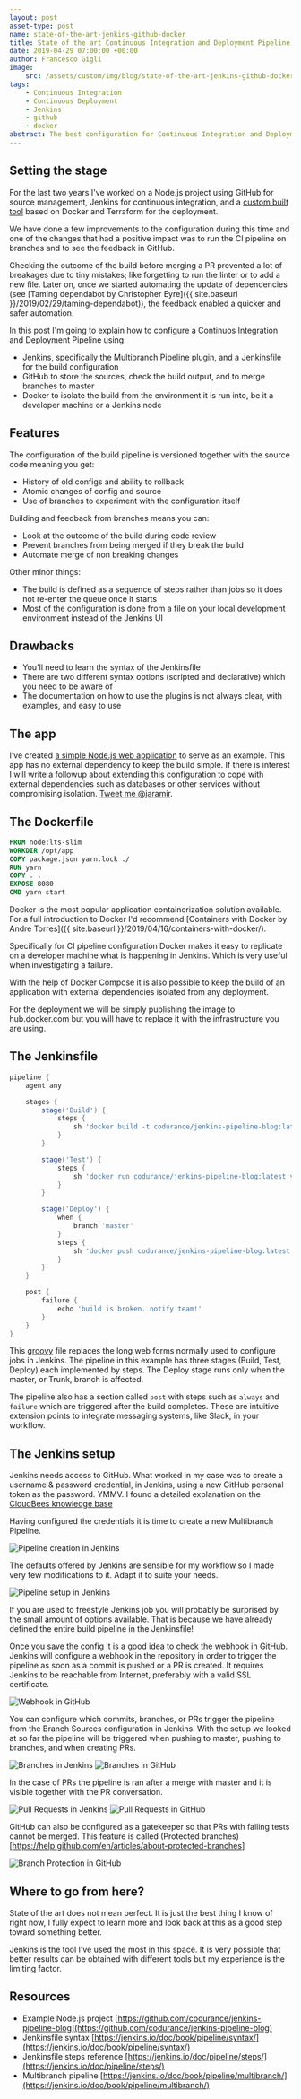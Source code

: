 ```yaml
---
layout: post
asset-type: post
name: state-of-the-art-jenkins-github-docker
title: State of the art Continuous Integration and Deployment Pipeline with Jenkins, GitHub, and Docker
date: 2019-04-29 07:00:00 +00:00
author: Francesco Gigli
image:
    src: /assets/custom/img/blog/state-of-the-art-jenkins-github-docker/jenkins_bg.jpg
tags:
    - Continuous Integration
    - Continuous Deployment
    - Jenkins
    - github
    - docker
abstract: The best configuration for Continuous Integration and Deployment that I have seen so far, explained in some details. 
---
```


## Setting the stage

For the last two years I've worked on a Node.js project using GitHub for source management, Jenkins for continuous integration, and a [custom built tool](https://mergermarket.github.io/cdflow/) based on Docker and Terraform for the deployment.

We have done a few improvements to the configuration during this time and one of the changes that had a positive impact was to run the CI pipeline on branches and to see the feedback in GitHub.

Checking the outcome of the build before merging a PR prevented a lot of breakages due to tiny mistakes; like forgetting to run the linter or to add a new file. Later on, once we started automating the update of dependencies (see [Taming dependabot by Christopher Eyre]({{ site.baseurl }}/2019/02/29/taming-dependabot)), the feedback enabled a quicker and safer automation.

In this post I'm going to explain how to configure a Continuos Integration and Deployment Pipeline using:

* Jenkins, specifically the Multibranch Pipeline plugin, and a Jenkinsfile for the build configuration
* GitHub to store the sources, check the build output, and to merge branches to master
* Docker to isolate the build from the environment it is run into, be it a developer machine or a Jenkins node

## Features

The configuration of the build pipeline is versioned together with the source code meaning you get:

* History of old configs and ability to rollback
* Atomic changes of config and source
* Use of branches to experiment with the configuration itself

Building and feedback from branches means you can:

* Look at the outcome of the build during code review
* Prevent branches from being merged if they break the build
* Automate merge of non breaking changes

Other minor things:

* The build is defined as a sequence of steps rather than jobs so it does not re-enter the queue once it starts
* Most of the configuration is done from a file on your local development environment instead of the Jenkins UI

## Drawbacks

* You'll need to learn the syntax of the Jenkinsfile
* There are two different syntax options (scripted and declarative) which you need to be aware of
* The documentation on how to use the plugins is not always clear, with examples, and easy to use

## The app

I’ve created [a simple Node.js web application](https://github.com/codurance/jenkins-pipeline-blog) to serve as an example. This app has no external dependency to keep the build simple. If there is interest I will write a followup about extending this configuration to cope with external dependencies such as databases or other services without compromising isolation. [Tweet me @jaramir](https://twitter.com/jaramir).

## The Dockerfile

``` dockerfile
FROM node:lts-slim
WORKDIR /opt/app
COPY package.json yarn.lock ./
RUN yarn
COPY . .
EXPOSE 8080
CMD yarn start
```

Docker is the most popular application containerization solution available. For a full introduction to Docker I'd recommend [Containers with Docker by Andre Torres]({{ site.baseurl }}/2019/04/16/containers-with-docker/).

Specifically for CI pipeline configuration Docker makes it easy to replicate on a developer machine what is happening in Jenkins. Which is very useful when investigating a failure.

With the help of Docker Compose it is also possible to keep the build of an application with external dependencies isolated from any deployment.

For the deployment we will be simply publishing the image to hub.docker.com but you will have to replace it with the infrastructure you are using.

## The Jenkinsfile

``` groovy
pipeline {
    agent any

    stages {
        stage('Build') {
            steps {
                sh 'docker build -t codurance/jenkins-pipeline-blog:latest .'
            }
        }

        stage('Test') {
            steps {
                sh 'docker run codurance/jenkins-pipeline-blog:latest yarn test'
            }
        }

        stage('Deploy') {
            when {
                branch 'master'
            }
            steps {
                sh 'docker push codurance/jenkins-pipeline-blog:latest'
            }
        }
    }

    post {
        failure {
            echo 'build is broken. notify team!'
        }
    }
}
```


This [groovy](http://groovy-lang.org/syntax.html) file replaces the long web forms normally used to configure jobs in Jenkins. The pipeline in this example has three stages (Build, Test, Deploy) each implemented by steps. The Deploy stage runs only when the master, or Trunk, branch is affected.

The pipeline also has a section called `post` with steps such as `always` and `failure` which are triggered after the build completes. These are intuitive extension points to integrate messaging systems, like Slack, in your workflow.

## The Jenkins setup

Jenkins needs access to GitHub. What worked in my case was to create a username & password credential, in Jenkins, using a new GitHub personal token as the password. YMMV. I found a detailed explanation on the [CloudBees knowledge base](https://support.cloudbees.com/hc/en-us/articles/224543927)

Having configured the credentials it is time to create a new Multibranch Pipeline.

![Pipeline creation in Jenkins]({{site.baseurl}}/assets/custom/img/blog/state-of-the-art-jenkins-github-docker/pipeline_creation.jpg)

The defaults offered by Jenkins are sensible for my workflow so I made very few modifications to it. Adapt it to suite your needs.

![Pipeline setup in Jenkins]({{site.baseurl}}/assets/custom/img/blog/state-of-the-art-jenkins-github-docker/pipeline_setup.jpg)

If you are used to freestyle Jenkins job you will probably be surprised by the small amount of options available. That is because we have already defined the entire build pipeline in the Jenkinsfile!

Once you save the config it is a good idea to check the webhook in GitHub. Jenkins will configure a webhook in the repository in order to trigger the pipeline as soon as a commit is pushed or a PR is created. It requires Jenkins to be reachable from Internet, preferably with a valid SSL certificate.

![Webhook in GitHub]({{site.baseurl}}/assets/custom/img/blog/state-of-the-art-jenkins-github-docker/webhook.jpg)

You can configure which commits, branches, or PRs trigger the pipeline from the Branch Sources configuration in Jenkins. With the setup we looked at so far the pipeline will be triggered when pushing to master, pushing to branches, and when creating PRs. 

![Branches in Jenkins]({{site.baseurl}}/assets/custom/img/blog/state-of-the-art-jenkins-github-docker/branches_jenkins.jpg)
![Branches in GitHub]({{site.baseurl}}/assets/custom/img/blog/state-of-the-art-jenkins-github-docker/branches_github.jpg)
 
In the case of PRs the pipeline is ran after a merge with master and it is visible together with the PR conversation.

![Pull Requests in Jenkins]({{site.baseurl}}/assets/custom/img/blog/state-of-the-art-jenkins-github-docker/pr_jenkins.jpg)
![Pull Requests in GitHub]({{site.baseurl}}/assets/custom/img/blog/state-of-the-art-jenkins-github-docker/pr_github.jpg)
 
GitHub can also be configured as a gatekeeper so that PRs with failing tests cannot be merged. This feature is called (Protected branches)[https://help.github.com/en/articles/about-protected-branches]

![Branch Protection in GitHub]({{site.baseurl}}/assets/custom/img/blog/state-of-the-art-jenkins-github-docker/branch_protection.jpg)

## Where to go from here?

State of the art does not mean perfect. It is just the best thing I know of right now, I fully expect to learn more and look back at this as a good step toward something better.

Jenkins is the tool I’ve used the most in this space. It is very possible that better results can be obtained with different tools but my experience is the limiting factor.

## Resources

* Example Node.js project [https://github.com/codurance/jenkins-pipeline-blog](https://github.com/codurance/jenkins-pipeline-blog)
* Jenkinsfile syntax [https://jenkins.io/doc/book/pipeline/syntax/](https://jenkins.io/doc/book/pipeline/syntax/)
* Jenkinsfile steps reference [https://jenkins.io/doc/pipeline/steps/](https://jenkins.io/doc/pipeline/steps/)
* Multibranch pipeline [https://jenkins.io/doc/book/pipeline/multibranch/](https://jenkins.io/doc/book/pipeline/multibranch/)
